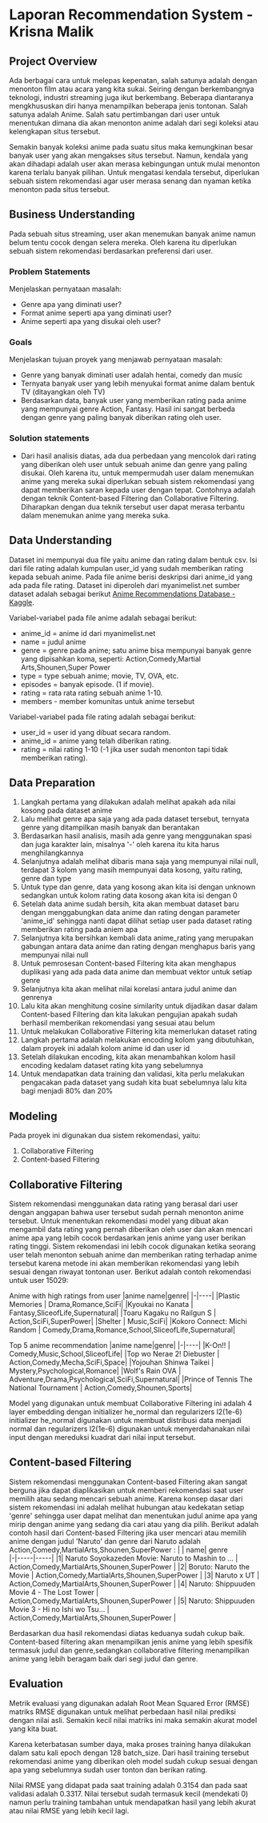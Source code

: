 # Laporan Recommendation System - Krisna Malik

## Project Overview

Ada berbagai cara untuk melepas kepenatan, salah satunya adalah dengan menonton film atau acara yang kita sukai.
Seiring dengan berkembangnya teknologi, industri streaming juga ikut berkembang. Beberapa diantaranya mengkhususkan diri hanya menampilkan beberapa jenis tontonan. Salah satunya adalah Anime. Salah satu pertimbangan dari user untuk menentukan dimana dia akan menonton anime adalah dari segi koleksi atau kelengkapan situs tersebut.

Semakin banyak koleksi anime pada suatu situs maka kemungkinan besar banyak user yang akan mengakses situs tersebut. Namun, kendala yang akan dihadapi adalah user akan merasa kebingungan untuk mulai menonton karena terlalu banyak pilihan. Untuk mengatasi kendala tersebut, diperlukan sebuah sistem rekomendasi agar user merasa senang dan nyaman ketika menonton pada situs tersebut.


## Business Understanding

Pada sebuah situs streaming, user akan menemukan banyak anime namun belum tentu cocok dengan selera mereka. Oleh karena itu diperlukan sebuah sistem rekomendasi berdasarkan preferensi dari user.

### Problem Statements

Menjelaskan pernyataan masalah:
- Genre apa yang diminati user?
- Format anime seperti apa yang diminati user?
- Anime seperti apa yang disukai oleh user?

### Goals

Menjelaskan tujuan proyek yang menjawab pernyataan masalah:
- Genre yang banyak diminati user adalah hentai, comedy dan music
- Ternyata banyak user yang lebih menyukai format anime dalam bentuk TV (ditayangkan oleh TV)
- Berdasarkan data, banyak user yang memberikan rating pada anime yang mempunyai genre Action, Fantasy. Hasil ini sangat berbeda dengan genre yang paling banyak diberikan rating oleh user.

### Solution statements
- Dari hasil analisis diatas, ada dua perbedaan yang mencolok dari rating yang diberikan oleh user untuk sebuah anime dan genre yang paling disukai. Oleh karena itu, untuk mempermudah user dalam menemukan anime yang mereka sukai diperlukan sebuah sistem rekomendasi yang dapat memberikan saran kepada user dengan tepat. Contohnya adalah dengan teknik Content-based Filtering dan Collaborative Filtering. Diharapkan dengan dua teknik tersebut user dapat merasa terbantu dalam menemukan anime yang mereka suka.

## Data Understanding
Dataset ini mempunyai dua file yaitu anime dan rating dalam bentuk csv. Isi dari file rating adalah kumpulan user_id yang sudah memberikan rating kepada sebuah anime. Pada file anime berisi deskripsi dari anime_id yang ada pada file rating. Dataset ini diperoleh dari myanimelist.net sumber dataset adalah sebagai berikut [Anime Recommendations Database - Kaggle](https://www.kaggle.com/datasets/CooperUnion/anime-recommendations-database).

Variabel-variabel pada file anime adalah sebagai berikut:
- anime_id = anime id dari myanimelist.net
- name = judul anime
- genre = genre pada anime; satu anime bisa mempunyai banyak genre yang dipisahkan koma, seperti: Action,Comedy,Martial Arts,Shounen,Super Power
- type = type sebuah anime; movie, TV, OVA, etc.
- episodes = banyak episode. (1 if movie).
- rating = rata rata rating sebuah anime 1-10.
- members - member komunitas untuk anime tersebut

Variabel-variabel pada file rating adalah sebagai berikut:
- user_id = user id yang dibuat secara random.
- anime_id = anime yang telah diberikan rating.
- rating = nilai rating 1-10 (-1 jika user sudah menonton tapi tidak memberikan rating).


## Data Preparation

1. Langkah pertama yang dilakukan adalah melihat apakah ada nilai kosong pada dataset anime
2. Lalu melihat genre apa saja yang ada pada dataset tersebut, ternyata genre yang ditampilkan masih banyak dan berantakan
3. Berdasarkan hasil analisis, masih ada genre yang menggunakan spasi dan juga karakter lain, misalnya '-' oleh karena itu kita harus menghilangkannya
4. Selanjutnya adalah melihat dibaris mana saja yang mempunyai nilai null, terdapat 3 kolom yang masih mempunyai data kosong, yaitu rating, genre dan type
5. Untuk type dan genre, data yang kosong akan kita isi dengan unknown sedangkan untuk kolom rating data kosong akan kita isi dengan 0
6. Setelah data anime sudah bersih, kita akan membuat dataset baru dengan menggabungkan data anime dan rating dengan parameter 'anime_id' sehingga nanti dapat dilihat setiap user pada dataset rating memberikan rating pada aniem apa
7. Selanjutnya kita bersihkan kembali data anime_rating yang merupakan gabungan antara data anime dan rating dengan menghapus baris yang mempunyai nilai null
8. Untuk pemrosesan Content-based Filtering kita akan menghapus duplikasi yang ada pada data anime dan membuat vektor untuk setiap genre
9. Selanjutnya kita akan melihat nilai korelasi antara judul anime dan genrenya
10. Lalu kita akan menghitung cosine similarity untuk dijadikan dasar dalam Content-based Filtering dan kita lakukan pengujian apakah sudah berhasil memberikan rekomendasi yang sesuai atau belum
11. Untuk melakukan Collaborative Filtering kita memerlukan dataset rating
12. Langkah pertama adalah melakukan encoding kolom yang dibutuhkan, dalam proyek ini adalah kolom anime id dan user id
13. Setelah dilakukan encoding, kita akan menambahkan kolom hasil encoding kedalam dataset rating kita yang sebelumnya
14. Untuk mendapatkan data training dan validasi, kita perlu melakukan pengacakan pada dataset yang sudah kita buat sebelumnya lalu kita bagi menjadi 80% dan 20%

## Modeling

Pada proyek ini digunakan dua sistem rekomendasi, yaitu:
1. Collaborative Filtering
2. Content-based Filtering

## Collaborative Filtering

Sistem rekomendasi menggunakan data rating yang berasal dari user dengan anggapan bahwa user tersebut sudah pernah menonton anime tersebut. Untuk menentukan rekomendasi model yang dibuat akan mengambil data rating yang pernah diberikan oleh user dan akan mencari anime apa yang lebih cocok berdasarkan jenis anime yang user berikan rating tinggi. Sistem rekomendasi ini lebih cocok digunakan ketika seorang user telah menonton sebuah anime dan memberikan rating terhadap anime tersebut karena metode ini akan memberikan rekomendasi yang lebih sesuai dengan riwayat tontonan user.
Berikut adalah contoh rekomendasi untuk user 15029:

Anime with high ratings from user
|anime name|genre|
|-|----|
|Plastic Memories | Drama,Romance,SciFi|
|Kyoukai no Kanata | Fantasy,SliceofLife,Supernatural|
|Toaru Kagaku no Railgun S | Action,SciFi,SuperPower|
|Shelter | Music,SciFi|
|Kokoro Connect: Michi Random | Comedy,Drama,Romance,School,SliceofLife,Supernatural|

Top 5 anime recommendation
|anime name|genre|
|-|----|
|K-On!! | Comedy,Music,School,SliceofLife|
|Top wo Nerae 2! Diebuster | Action,Comedy,Mecha,SciFi,Space|
|Yojouhan Shinwa Taikei | Mystery,Psychological,Romance|
|Wolf&#039;s Rain OVA | Adventure,Drama,Psychological,SciFi,Supernatural|
|Prince of Tennis The National Tournament | Action,Comedy,Shounen,Sports|


Model yang digunakan untuk membuat Collaborative Filtering ini adalah 4 layer embedding dengan initializer he_normal dan regularizers l2(1e-6)
initializer he_normal digunakan untuk membuat distribusi data menjadi normal dan regularizers l2(1e-6) digunakan untuk menyerdahanakan nilai input dengan mereduksi kuadrat dari nilai input tersebut.

## Content-based Filtering

Sistem rekomendasi menggunakan Content-based Filtering akan sangat berguna jika dapat diaplikasikan untuk memberi rekomendasi saat user memilih atau sedang mencari sebuah anime. Karena konsep dasar dari sistem rekomendasi ini adalah melihat hubungan atau kedekatan setiap 'genre' sehingga user dapat melihat dan menentukan judul anime apa yang mirip dengan anime yang sedang dia cari atau yang dia pilih. 
Berikut adalah contoh hasil dari Content-based Filtering jika user mencari atau memilih anime dengan judul 'Naruto' dan genre dari Naruto adalah Action,Comedy,MartialArts,Shounen,SuperPower :
| | name| genre  
|-|-----|-----|
|1|	Naruto Soyokazeden Movie: Naruto to Mashin to ...	| Action,Comedy,MartialArts,Shounen,SuperPower |
|2|	Boruto: Naruto the Movie	| Action,Comedy,MartialArts,Shounen,SuperPower |
|3|	Naruto x UT	| Action,Comedy,MartialArts,Shounen,SuperPower |
|4|	Naruto: Shippuuden Movie 4 - The Lost Tower |	Action,Comedy,MartialArts,Shounen,SuperPower |
|5|	Naruto: Shippuuden Movie 3 - Hi no Ishi wo Tsu...	| Action,Comedy,MartialArts,Shounen,SuperPower |


Berdasarkan dua hasil rekomendasi diatas keduanya sudah cukup baik. Content-based filtering akan menampilkan jenis anime yang lebih spesifik termasuk judul dan genre,sedangkan collaborative filtering menampilkan anime yang lebih beragam baik dari segi judul dan genre.

## Evaluation

Metrik evaluasi yang digunakan adalah Root Mean Squared Error (RMSE) matriks RMSE digunakan untuk melihat perbedaan hasil nilai prediksi dengan nilai asli. Semakin kecil nilai matriks ini maka semakin akurat model yang kita buat.

Karena keterbatasan sumber daya, maka proses training hanya dilakukan dalam satu kali epoch dengan 128 batch_size. Dari hasil training tersebut rekomendasi anime yang diberikan oleh model sudah cukup sesuai dengan apa yang sebelumnya sudah user tonton dan berikan rating.

Nilai RMSE yang didapat pada saat training adalah 0.3154 dan pada saat validasi adalah 0.3317.
Nilai tersebut sudah termasuk kecil (mendekati 0) namun perlu training tambahan untuk mendapatkan hasil yang lebih akurat atau nilai RMSE yang lebih kecil lagi.
